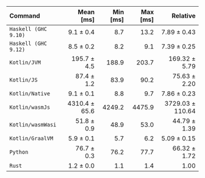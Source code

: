 | Command | Mean [ms] | Min [ms] | Max [ms] | Relative |
|:---|---:|---:|---:|---:|
| `Haskell (GHC 9.10)` | 9.1 ± 0.4 | 8.7 | 13.2 | 7.89 ± 0.43 |
| `Haskell (GHC 9.12)` | 8.5 ± 0.2 | 8.2 | 9.1 | 7.39 ± 0.25 |
| `Kotlin/JVM` | 195.7 ± 4.5 | 188.9 | 203.7 | 169.32 ± 5.79 |
| `Kotlin/JS` | 87.4 ± 1.2 | 83.9 | 90.2 | 75.63 ± 2.20 |
| `Kotlin/Native` | 9.1 ± 0.1 | 8.8 | 9.7 | 7.86 ± 0.23 |
| `Kotlin/wasmJs` | 4310.4 ± 65.6 | 4249.2 | 4475.9 | 3729.03 ± 110.64 |
| `Kotlin/wasmWasi` | 51.8 ± 0.9 | 48.9 | 53.0 | 44.79 ± 1.39 |
| `Kotlin/GraalVM` | 5.9 ± 0.1 | 5.7 | 6.2 | 5.09 ± 0.15 |
| `Python` | 76.7 ± 0.3 | 76.2 | 77.7 | 66.32 ± 1.72 |
| `Rust` | 1.2 ± 0.0 | 1.1 | 1.4 | 1.00 |
